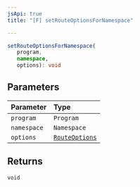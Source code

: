 ```yaml
---
jsApi: true
title: "[F] setRouteOptionsForNamespace"

---
```

```ts
setRouteOptionsForNamespace(
   program, 
   namespace, 
   options): void
```

## Parameters

| Parameter | Type |
| :------ | :------ |
| `program` | `Program` |
| `namespace` | `Namespace` |
| `options` | [`RouteOptions`](../interfaces/RouteOptions.md) |

## Returns

`void`
